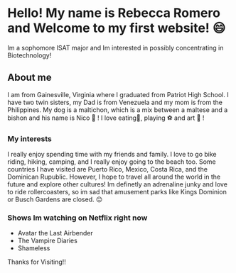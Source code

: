 # Hello! My name is Rebecca Romero and Welcome to my first website! :smile:
Im a sophomore ISAT major and Im interested in possibly concentrating in Biotechnology!


## About me 
I am from Gainesville, Virginia where I graduated from Patriot High School. I have two twin sisters, my Dad is from Venezuela and my mom is from the Philippines. My dog is a maltichon, which is a mix between a maltese and a bishon and his name is Nico :dog: ! 
I love eating:pizza:, playing :soccer: and art :art: !

### My interests
I really enjoy spending time with my friends and family. I love to go bike riding, hiking, camping, and I really enjoy going to the beach too. Some countries I have visited are Puerto Rico, Mexico, Costa Rica, and the Dominican Rupublic. However, I hope to travel all around the world in the future and explore other cultures! Im definetly an adrenaline junky and love to ride rollercoasters, so im sad that amusement parks like Kings Dominion or Busch Gardens are closed. :pensive:


### Shows Im watching on Netflix right now
- Avatar the Last Airbender
- The Vampire Diaries 
- Shameless



Thanks for Visiting!! 









